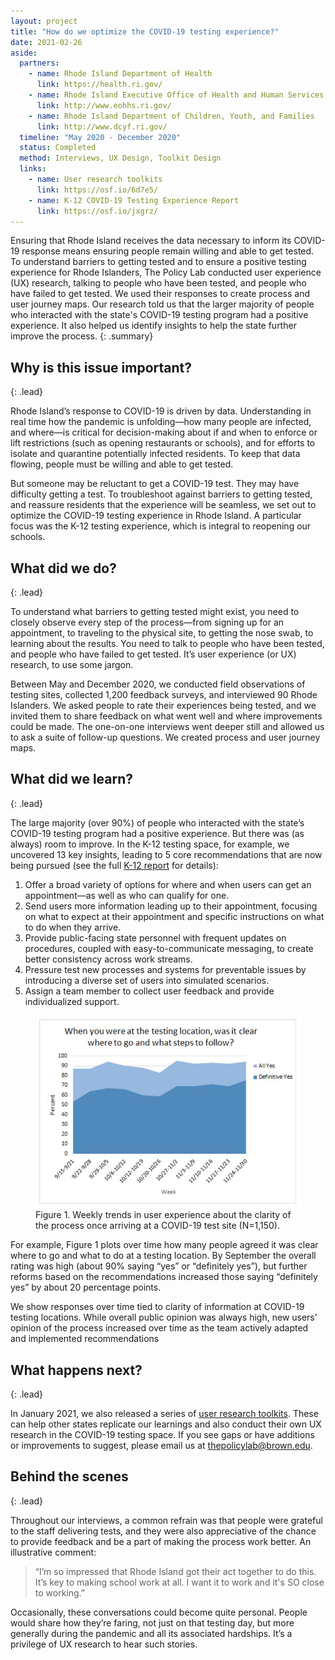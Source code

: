 ```yaml
---
layout: project
title: "How do we optimize the COVID-19 testing experience?"
date: 2021-02-26
aside:
  partners:
    - name: Rhode Island Department of Health
      link: https://health.ri.gov/
    - name: Rhode Island Executive Office of Health and Human Services
      link: http://www.eohhs.ri.gov/
    - name: Rhode Island Department of Children, Youth, and Families
      link: http://www.dcyf.ri.gov/
  timeline: "May 2020 - December 2020"
  status: Completed
  method: Interviews, UX Design, Toolkit Design
  links:
    - name: User research toolkits
      link: https://osf.io/6d7e5/
    - name: K-12 COVID-19 Testing Experience Report
      link: https://osf.io/jxgrz/
---
```


Ensuring that Rhode Island receives the data necessary to inform its COVID-19 response means ensuring people remain willing and able to get tested. To understand barriers to getting tested and to ensure a positive testing experience for Rhode Islanders, The Policy Lab conducted user experience (UX) research, talking to people who have been tested, and people who have failed to get tested. We used their responses to create process and user journey maps. Our research told us that the larger majority of people who interacted with the state's COVID-19 testing program had a positive experience. It also helped us identify insights to help the state further improve the process.
{: .summary}

## Why is this issue important?
{: .lead}

Rhode Island’s response to COVID-19 is driven by data. Understanding in real time how the pandemic is unfolding—how many people are infected, and where—is critical for decision-making about if and when to enforce or lift restrictions (such as opening restaurants or schools), and for efforts to isolate and quarantine potentially infected residents. To keep that data flowing, people must be willing and able to get tested.

But someone may be reluctant to get a COVID-19 test. They may have difficulty getting a test. To troubleshoot against barriers to getting tested, and reassure residents that the experience will be seamless, we set out to optimize the COVID-19 testing experience in Rhode Island. A particular focus was the K-12 testing experience, which is integral to reopening our schools.


## What did we do?
{: .lead}

To understand what barriers to getting tested might exist, you need to closely observe every step of the process—from signing up for an appointment, to traveling to the physical site, to getting the nose swab, to learning about the results. You need to talk to people who have been tested, and people who have failed to get tested. It’s user experience (or UX) research, to use some jargon.

Between May and December 2020, we conducted field observations of testing sites, collected 1,200 feedback surveys, and interviewed 90 Rhode Islanders. We asked people to rate their experiences being tested, and we invited them to share feedback on what went well and where improvements could be made. The one-on-one interviews went deeper still and allowed us to ask a suite of follow-up questions. We created process and user journey maps.

## What did we learn?
{: .lead}

The large majority (over 90%) of people who interacted with the state’s COVID-19 testing program had a positive experience. But there was (as always) room to improve. In the K-12 testing space, for example, we uncovered 13 key insights, leading to 5 core recommendations that are now being pursued (see the full [K-12 report](https://osf.io/jxgrz/) for details):

  1. Offer a broad variety of options for where and when users can get an appointment—as well as who can qualify for one.
  2. Send users more information leading up to their appointment, focusing on what to expect at their appointment and specific instructions on what to do when they arrive.
  3. Provide public-facing state personnel with frequent updates on procedures, coupled with easy-to-communicate messaging, to create better consistency across work streams.
  4. Pressure test new processes and systems for preventable issues by introducing a diverse set of users into simulated scenarios.
  5. Assign a team member to collect user feedback and provide individualized support.

  <figure class="float-right">
    <img class="img--rwd" src="/assets/img/projects/2021-02-26-covid-ux-case-study-fig1.JPG" alt="Figure 1: weekly trends in user experience on process clarity at COVID-19 testing sites">
    <figcaption>Figure 1. Weekly trends in user experience about the clarity of the process once arriving at a COVID-19 test site (N=1,150).</figcaption>
  </figure>

For example, Figure 1 plots over time how many people agreed it was clear where to go and what to do at a testing location. By September the overall rating was high (about 90% saying “yes” or “definitely yes”), but further reforms based on the recommendations increased those saying “definitely yes” by about 20 percentage points.

We show responses over time tied to clarity of information at COVID-19 testing locations. While overall public opinion was always high, new users' opinion of the process increased over time as the team actively adapted and implemented recommendations

## What happens next?
{: .lead}

In January 2021, we also released a series of [user research toolkits](https://osf.io/6d7e5/). These can help other states replicate our learnings and also conduct their own UX research in the COVID-19 testing space. If you see gaps or have additions or improvements to suggest, please email us at [thepolicylab@brown.edu](mailto:thepolicylab@brown.edu).

## Behind the scenes
{: .lead}

Throughout our interviews, a common refrain was that people were grateful to the staff delivering tests, and they were also appreciative of the chance to provide feedback and be a part of making the process work better. An illustrative comment:

> “I’m so impressed that Rhode Island got their act together to do this. It’s key to making school work at all. I want it to work and it's SO close to working.”

Occasionally, these conversations could become quite personal. People would share how they’re faring, not just on that testing day, but more generally during the pandemic and all its associated hardships. It’s a privilege of UX research to hear such stories.
